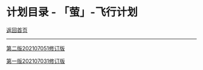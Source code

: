 # 计划目录 - 「萤」-飞行计划

[返回首页](http://firefly.inumy.cn/launch/index)

----

[第二版202107051修订版](http://firefly.inumy.cn/launch/plan/20210705-1)

[第一版202107031修订版](http://firefly.inumy.cn/launch/plan/20210703-1)

